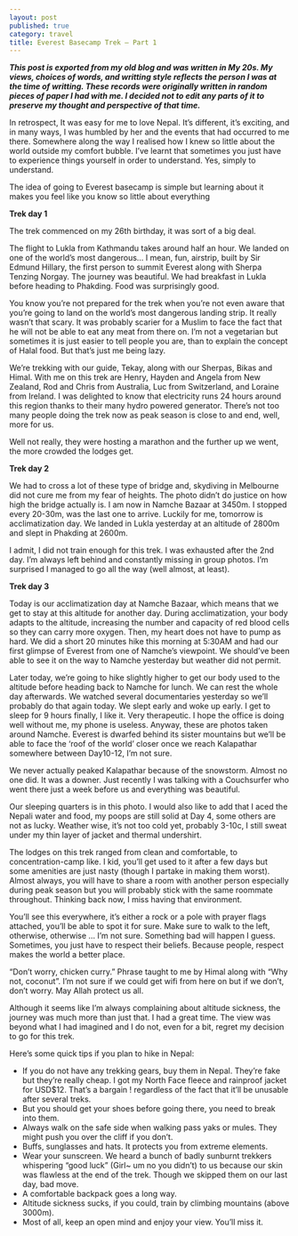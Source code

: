 ```yaml
---
layout: post
published: true
category: travel
title: Everest Basecamp Trek – Part 1
---
```


***This post is exported from my old blog and was written in My 20s. My views, choices of words, and writting style reflects the person I was at the time of writting. These records were originally written in random pieces of paper I had with me. I decided not to edit any parts of it to preserve my thought and perspective of that time.***

In retrospect, It was easy for me to love Nepal. It’s different, it’s exciting, and in many ways, I was humbled by her and the events that had occurred to me there. Somewhere along the way I realised how I knew so little about the world outside my comfort bubble. I’ve learnt that sometimes you just have to experience things yourself in order to understand. Yes, simply to understand.

The idea of going to Everest basecamp is simple but learning about it makes you feel like you know so little about everything

**Trek day 1**

The trek commenced on my 26th birthday, it was sort of a big deal.

The flight to Lukla from Kathmandu takes around half an hour. We landed on one of the world’s most dangerous… I mean, fun, airstrip, built by Sir Edmund Hillary, the first person to summit Everest along with Sherpa Tenzing Norgay. The journey was beautiful. We had breakfast in Lukla before heading to Phakding. Food was surprisingly good.

You know you’re not prepared for the trek when you’re not even aware that you’re going to land on the world’s most dangerous landing strip. It really wasn’t that scary. It was probably scarier for a Muslim to face the fact that he will not be able to eat any meat from there on. I’m not a vegetarian but sometimes it is just easier to tell people you are, than to explain the concept of Halal food. But that’s just me being lazy.

We’re trekking with our guide, Tekay, along with our Sherpas, Bikas and Himal. With me on this trek are Henry, Hayden and Angela from New Zealand, Rod and Chris from Australia, Luc from Switzerland, and Loraine from Ireland. I was delighted to know that electricity runs 24 hours around this region thanks to their many hydro powered generator. There’s not too many people doing the trek now as peak season is close to and end, well, more for us.

Well not really, they were hosting a marathon and the further up we went, the more crowded the lodges get.

**Trek day 2**

We had to cross a lot of these type of bridge and, skydiving in Melbourne did not cure me from my fear of heights. The photo didn’t do justice on how high the bridge actually is. I am now in Namche Bazaar at 3450m. I stopped every 20-30m, was the last one to arrive. Luckily for me, tomorrow is acclimatization day. We landed in Lukla yesterday at an altitude of 2800m and slept in Phakding at 2600m.

I admit, I did not train enough for this trek. I was exhausted after the 2nd day. I’m always left behind and constantly missing in group photos. I’m surprised I managed to go all the way (well almost, at least).

**Trek day 3**

Today is our acclimatization day at Namche Bazaar, which means that we get to stay at this altitude for another day. During acclimatization, your body adapts to the altitude, increasing the number and capacity of red blood cells so they can carry more oxygen. Then, my heart does not have to pump as hard. We did a short 20 minutes hike this morning at 5:30AM and had our first glimpse of Everest from one of Namche’s viewpoint. We should’ve been able to see it on the way to Namche yesterday but weather did not permit.

Later today, we’re going to hike slightly higher to get our body used to the altitude before heading back to Namche for lunch. We can rest the whole day afterwards. We watched several documentaries yesterday so we’ll probably do that again today. We slept early and woke up early. I get to sleep for 9 hours finally, I like it. Very therapeutic. I hope the office is doing well without me, my phone is useless. Anyway, these are photos taken around Namche. Everest is dwarfed behind its sister mountains but we’ll be able to face the ‘roof of the world’ closer once we reach Kalapathar somewhere between Day10-12, I’m not sure.

We never actually peaked Kalapathar because of the snowstorm. Almost no one did. It was a downer. Just recently I was talking with a Couchsurfer who went there just a week before us and everything was beautiful.

Our sleeping quarters is in this photo. I would also like to add that I aced the Nepali water and food, my poops are still solid at Day 4, some others are not as lucky. Weather wise, it’s not too cold yet, probably 3-10c, I still sweat under my thin layer of jacket and thermal undershirt.

The lodges on this trek ranged from clean and comfortable, to concentration-camp like. I kid, you’ll get used to it after a few days but some amenities are just nasty (though I partake in making them worst). Almost always, you will have to share a room with another person especially during peak season but you will probably stick with the same roommate throughout. Thinking back now, I miss having that environment.

You’ll see this everywhere, it’s either a rock or a pole with prayer flags attached, you’ll be able to spot it for sure. Make sure to walk to the left, otherwise, otherwise … I’m not sure. Something bad will happen I guess.  Sometimes, you just have to respect their beliefs. Because people, respect makes the world a better place.

“Don’t worry, chicken curry.” Phrase taught to me by Himal along with “Why not, coconut”. I’m not sure if we could get wifi from here on but if we don’t, don’t worry. May Allah protect us all.

Although it seems like I’m always complaining about altitude sickness, the journey was much more than just that. I had a great time. The view was beyond what I had imagined and I do not, even for a bit, regret my decision to go for this trek.

Here’s some quick tips if you plan to hike in Nepal:

* If you do not have any trekking gears, buy them in Nepal. They’re fake but they’re really cheap. I got my North Face fleece and rainproof jacket for USD$12. That’s a bargain ! regardless of the fact that it’ll be unusable after several treks.
* But you should get your shoes before going there, you need to break into them.
* Always walk on the safe side when walking pass yaks or mules. They might push you over the cliff if you don’t.
* Buffs, sunglasses and hats. It protects you from extreme elements.
* Wear your sunscreen. We heard a bunch of badly sunburnt trekkers whispering “good luck” (Girl~ um no you didn’t) to us because our skin was flawless at the end of the trek. Though we skipped them on our last day, bad move.
* A comfortable backpack goes a long way.
* Altitude sickness sucks, if you could, train by climbing mountains (above 3000m).
* Most of all, keep an open mind and enjoy your view. You’ll miss it.

